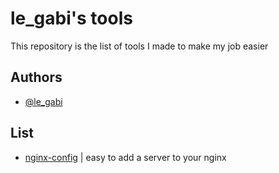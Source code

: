 # le_gabi's tools

This repository is the list of tools I made to make my job easier

## Authors

- [@le_gabi](https://github.com/legabi)


## List

- [nginx-config](https://github.com/legabi/Tools/nginx/) | easy to add a server to your nginx

    